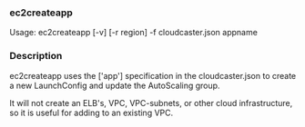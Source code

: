 ### ec2createapp
Usage: ec2createapp [-v] [-r region] -f cloudcaster.json appname

### Description

ec2createapp uses the ['app'] specification in the cloudcaster.json to create a new
LaunchConfig and update the AutoScaling group.

It will not create an ELB's, VPC, VPC-subnets, or other cloud infrastructure, so it
is useful for adding to an existing VPC.
